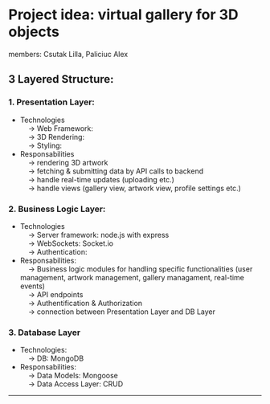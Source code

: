 # Project idea: virtual gallery for 3D objects
members: Csutak Lilla, Paliciuc Alex

## 3 Layered Structure:
### 1. Presentation Layer:    
  * Technologies    
    &nbsp;&nbsp;&nbsp;&nbsp;-> Web Framework:    
    &nbsp;&nbsp;&nbsp;&nbsp;-> 3D Rendering:    
    &nbsp;&nbsp;&nbsp;&nbsp;-> Styling:    
  * Responsabilities    
    &nbsp;&nbsp;&nbsp;&nbsp;-> rendering 3D artwork    
    &nbsp;&nbsp;&nbsp;&nbsp;-> fetching & submitting data by API calls to backend     
    &nbsp;&nbsp;&nbsp;&nbsp;-> handle real-time updates (uploading etc.)     
    &nbsp;&nbsp;&nbsp;&nbsp;-> handle views (gallery view, artwork view, profile settings etc.)    
### 2. Business Logic Layer:
* Technologies     
     &nbsp;&nbsp;&nbsp;&nbsp;-> Server framework: node.js with express   
     &nbsp;&nbsp;&nbsp;&nbsp;-> WebSockets: Socket.io    
     &nbsp;&nbsp;&nbsp;&nbsp;-> Authentication:    
* Responsabilities:    
     &nbsp;&nbsp;&nbsp;&nbsp;-> Business logic modules for handling specific functionalities (user management, artwork management, gallery managament, real-time events)    
     &nbsp;&nbsp;&nbsp;&nbsp;-> API endpoints    
     &nbsp;&nbsp;&nbsp;&nbsp;-> Authentification & Authorization    
     &nbsp;&nbsp;&nbsp;&nbsp;-> connection between Presentation Layer and DB Layer      
### 3. Database Layer           
* Technologies:     
     &nbsp;&nbsp;&nbsp;&nbsp;-> DB: MongoDB     
* Responsabilities:       
     &nbsp;&nbsp;&nbsp;&nbsp;-> Data Models: Mongoose      
     &nbsp;&nbsp;&nbsp;&nbsp;-> Data Access Layer: CRUD     
***
